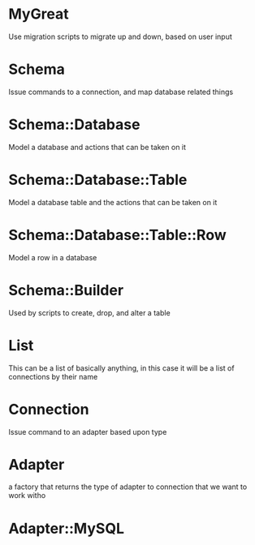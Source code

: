 # MyGreat
Use migration scripts to migrate up and down, based on user input

# Schema
Issue commands to a connection, and map database related things

# Schema::Database
Model a database and actions that can be taken on it

# Schema::Database::Table
Model a database table and the actions that can be taken on it

# Schema::Database::Table::Row
Model a row in a database

# Schema::Builder
Used by scripts to create, drop, and alter a table


# List
This can be a list of basically anything, in this case it will be a list of connections by their name

# Connection
Issue command to an adapter based upon type

# Adapter
a factory that returns the type of adapter to connection that we want to work witho

# Adapter::MySQL
